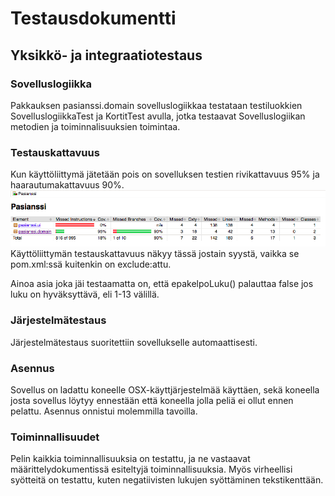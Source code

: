 # Testausdokumentti

## Yksikkö- ja integraatiotestaus
### Sovelluslogiikka
Pakkauksen pasianssi.domain sovelluslogiikkaa testataan testiluokkien SovelluslogiikkaTest ja KortitTest avulla, jotka testaavat Sovelluslogiikan metodien ja 
toiminnalisuuksien toimintaa.

### Testauskattavuus
Kun käyttöliittymä jätetään pois on sovelluksen testien rivikattavuus 95% ja haarautumakattavuus 90%. 
![alt_text](https://github.com/hagstr/Ohjelmistotekniikka/blob/master/Dokumentointi/Screen%20Shot%202019-05-05%20at%2018.32.39.png)
Käyttöliittymän testauskattavuus näkyy tässä jostain syystä, vaikka se pom.xml:ssä kuitenkin on exclude:attu. 

Ainoa asia joka jäi testaamatta on, että epakelpoLuku() palauttaa false jos luku on hyväksyttävä, eli 1-13 välillä.

### Järjestelmätestaus
Järjestelmätestaus suoritettiin sovellukselle automaattisesti. 

### Asennus
Sovellus on ladattu koneelle OSX-käyttjärjestelmää käyttäen, sekä koneella josta sovellus löytyy ennestään että koneella jolla peliä ei ollut 
ennen pelattu. Asennus onnistui molemmilla tavoilla. 

### Toiminnallisuudet
Pelin kaikkia toiminnallisuuksia on testattu, ja ne vastaavat määrittelydokumentissä esiteltyjä toiminnallisuuksia. Myös virheellisi syötteitä
on testattu, kuten negatiivisten lukujen syöttäminen tekstikenttään.
